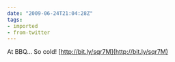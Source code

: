 ```yaml
---
date: "2009-06-24T21:04:28Z"
tags:
- imported
- from-twitter
---
```

At BBQ... So cold! [http://bit.ly/sqr7M](http://bit.ly/sqr7M)
